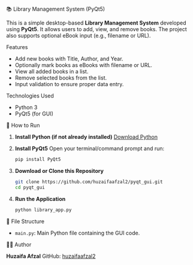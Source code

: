 
 📚 Library Management System (PyQt5)

This is a simple desktop-based **Library Management System** developed using **PyQt5**. It allows users to add, view, and remove books. The project also supports optional eBook input (e.g., filename or URL).

 Features

* Add new books with Title, Author, and Year.
* Optionally mark books as eBooks with filename or URL.
* View all added books in a list.
* Remove selected books from the list.
* Input validation to ensure proper data entry.

Technologies Used

* Python 3
* PyQt5 (for GUI)

🚀 How to Run

1. **Install Python (if not already installed)**
   [Download Python](https://www.python.org/downloads/)

2. **Install PyQt5**
   Open your terminal/command prompt and run:

   ```bash
   pip install PyQt5
   ```

3. **Download or Clone this Repository**

   ```bash
   git clone https://github.com/huzaifaafzal2/pyqt_gui.git
   cd pyqt_gui
   ```

4. **Run the Application**

   ```bash
   python library_app.py
   ```

📁 File Structure

* `main.py`: Main Python file containing the GUI code.


 🧑‍💻 Author

**Huzaifa Afzal**
GitHub: [huzaifaafzal2](https://github.com/huzaifaafzal2)

